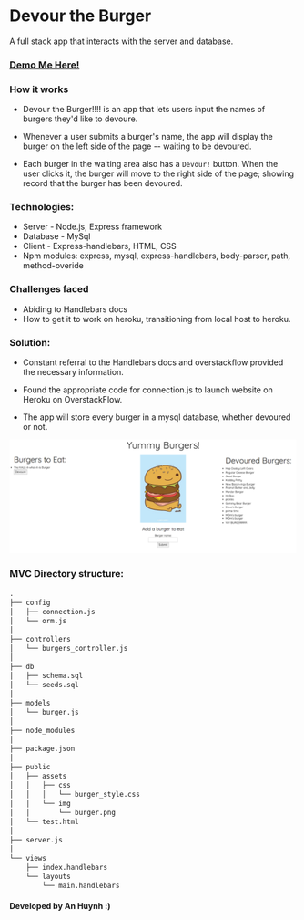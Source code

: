 # Devour the Burger
A full stack app that interacts with the server and database.

### [Demo Me Here!](https://guarded-sierra-71872.herokuapp.com/)

### How it works

* Devour the Burger!!!! is an app that lets users input the names of burgers they'd like to devoure. 

* Whenever a user submits a burger's name, the app will display the burger on the left side of the page -- waiting to be devoured.

* Each burger in the waiting area also has a `Devour!` button. When the user clicks it, the burger will move to the right side of the page; showing record that the burger has been devoured.

### Technologies:
* Server - Node.js, Express framework
* Database - MySql
* Client - Express-handlebars, HTML, CSS
* Npm modules: express, mysql, express-handlebars, body-parser, path, method-overide

### Challenges faced

* Abiding to Handlebars docs
* How to get it to work on heroku, transitioning from local host to heroku.

### Solution:

* Constant referral to the Handlebars docs and overstackflow provided the necessary information. 
* Found the appropriate code for connection.js to launch website on Heroku on OverstackFlow.

* The app will store every burger in a mysql database, whether devoured or not.

![site preview](https://github.com/An26/Burger-2.0/blob/master/public/assets/img/Screen%20Shot%202017-09-13%20at%2011.24.52%20AM.png)

### MVC Directory structure:
```
.
├── config
│   ├── connection.js
│   └── orm.js
│ 
├── controllers
│   └── burgers_controller.js
│
├── db
│   ├── schema.sql
│   └── seeds.sql
│
├── models
│   └── burger.js
│ 
├── node_modules
│ 
├── package.json
│
├── public
│   ├── assets
│   │   ├── css
│   │   │   └── burger_style.css
│   │   └── img
│   │       └── burger.png
│   └── test.html
│
├── server.js
│
└── views
    ├── index.handlebars
    └── layouts
        └── main.handlebars
```


#### Developed by An Huynh :)
